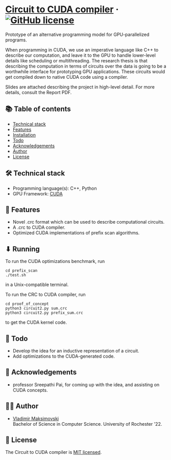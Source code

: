 # [Circuit to CUDA compiler](https://github.com/realnerom/Circuit-to-CUDA) &middot; [![GitHub license](https://img.shields.io/badge/license-MIT-blue.svg)](https://github.com/realnerom/Circuit-to-CUDA/blob/master/LICENSE)

Prototype of an alternative programming model for GPU-parallelized programs.

When programming in CUDA, we use an imperative language like C++ to describe our computation, and
leave it to the GPU to handle lower-level details like scheduling or multithreading. The research
thesis is that describing the computation in terms of circuits over the data is going to be a
worthwhile interface for prototyping GPU applications. These circuits would get compiled down to
native CUDA code using a compiler.

Slides are attached describing the project in high-level detail. For more details, consult the
Report PDF.

## 📚 Table of contents

- [Technical stack](#technical-stack)
- [Features](#features)
- [Installation](#running)
- [Todo](#todo)
- [Acknowledgements](#acknowledgements)
- [Author](#author)
- [License](#license)

## 🛠 Technical stack

- Programming language(s): C++, Python
- GPU Framework: [CUDA](https://developer.nvidia.com/cuda-zone)

## 🚀 Features

- Novel .crc format which can be used to describe computational circuits.
- A .crc to CUDA compiler.
- Optimized CUDA implementations of prefix scan algorithms.

## ⬇ Running

To run the CUDA optimizations benchmark, run

    cd prefix_scan
    ./test.sh

in a Unix-compatible terminal.

To run the CRC to CUDA compiler, run

    cd proof_of_concept
    python3 circuit2.py sum.crc
    python3 circuit2.py prefix_sum.crc

to get the CUDA kernel code.

## 📝 Todo

- Develop the idea for an inductive representation of a circuit.
- Add optimizations to the CUDA-generated code.

## 🎉 Acknowledgements

- professor Sreepathi Pai, for coming up with the idea, and assisting on CUDA concepts.

## 👨‍💻 Author

- [Vladimir Maksimovski](https://github.com/realnerom) <br/>
Bachelor of Science in Computer Science.
University of Rochester '22.

## 📄 License

The Circuit to CUDA compiler is [MIT licensed](./LICENSE).
